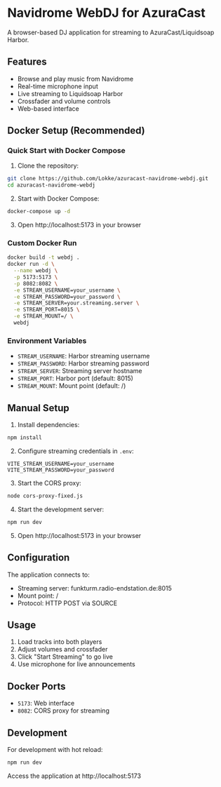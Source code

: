 # Navidrome WebDJ for AzuraCast

A browser-based DJ application for streaming to AzuraCast/Liquidsoap Harbor.

## Features

- Browse and play music from Navidrome
- Real-time microphone input
- Live streaming to Liquidsoap Harbor
- Crossfader and volume controls
- Web-based interface

## Docker Setup (Recommended)

### Quick Start with Docker Compose

1. Clone the repository:
```bash
git clone https://github.com/Lokke/azuracast-navidrome-webdj.git
cd azuracast-navidrome-webdj
```

2. Start with Docker Compose:
```bash
docker-compose up -d
```

3. Open http://localhost:5173 in your browser

### Custom Docker Run

```bash
docker build -t webdj .
docker run -d \
  --name webdj \
  -p 5173:5173 \
  -p 8082:8082 \
  -e STREAM_USERNAME=your_username \
  -e STREAM_PASSWORD=your_password \
  -e STREAM_SERVER=your.streaming.server \
  -e STREAM_PORT=8015 \
  -e STREAM_MOUNT=/ \
  webdj
```

### Environment Variables

- `STREAM_USERNAME`: Harbor streaming username
- `STREAM_PASSWORD`: Harbor streaming password  
- `STREAM_SERVER`: Streaming server hostname
- `STREAM_PORT`: Harbor port (default: 8015)
- `STREAM_MOUNT`: Mount point (default: /)

## Manual Setup

1. Install dependencies:
```bash
npm install
```

2. Configure streaming credentials in `.env`:
```
VITE_STREAM_USERNAME=your_username
VITE_STREAM_PASSWORD=your_password
```

3. Start the CORS proxy:
```bash
node cors-proxy-fixed.js
```

4. Start the development server:
```bash
npm run dev
```

5. Open http://localhost:5173 in your browser

## Configuration

The application connects to:
- Streaming server: funkturm.radio-endstation.de:8015
- Mount point: /
- Protocol: HTTP POST via SOURCE

## Usage

1. Load tracks into both players
2. Adjust volumes and crossfader
3. Click "Start Streaming" to go live
4. Use microphone for live announcements

## Docker Ports

- `5173`: Web interface
- `8082`: CORS proxy for streaming

## Development

For development with hot reload:
```bash
npm run dev
```

Access the application at http://localhost:5173